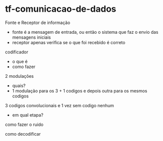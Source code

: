 # tf-comunicacao-de-dados

Fonte e Receptor de informação
 - fonte é a mensagem de entrada, ou então o sistema que faz o envio das mensagens iniciais
 - receptor apenas verifica se o que foi recebido é correto

codificador
 - o que é
 - como fazer
	
	
2 modulações
 - quais?
 - 1 modulação para os 3 + 1 codigos e depois outra para os mesmos codigos
	

3 codigos convolucionais e 1 vez sem codigo nenhum 
 - em qual etapa?
	
como fazer o ruido

como decodificar
